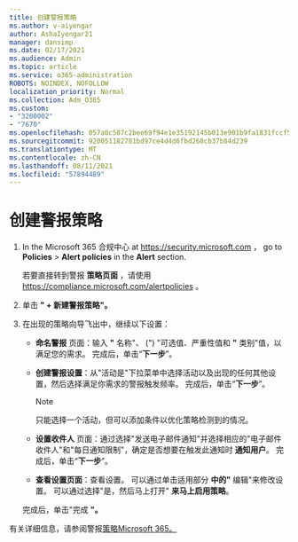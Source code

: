 ```yaml
---
title: 创建警报策略
ms.author: v-aiyengar
author: AshaIyengar21
manager: dansimp
ms.date: 02/17/2021
ms.audience: Admin
ms.topic: article
ms.service: o365-administration
ROBOTS: NOINDEX, NOFOLLOW
localization_priority: Normal
ms.collection: Adm_O365
ms.custom:
- "3200002"
- "7670"
ms.openlocfilehash: 057a0c587c2bee69f94e1e35192145b013e901b9fa1831fccf566e7e64de5261
ms.sourcegitcommit: 920051182781bd97ce4d4d6fbd268cb37b84d239
ms.translationtype: MT
ms.contentlocale: zh-CN
ms.lasthandoff: 08/11/2021
ms.locfileid: "57894489"
---
```

# <a name="create-an-alert-policy"></a>创建警报策略

1. In the Microsoft 365 合规中心 at <https://security.microsoft.com> ， go to **Policies** \> **Alert policies** in the **Alert** section.

   若要直接转到警报 **策略页面** ，请使用 <https://compliance.microsoft.com/alertpolicies> 。

2. 单击 **" + 新建警报策略"。**
3. 在出现的策略向导飞出中，继续以下设置：
   - **命名警报** 页面：输入 **"** 名称"、 (") "可选值、严重性值和 **"** 类别"值，以满足您的需求。 完成后，单击“**下一步**”。
   - **创建警报设置**：从"活动是"下拉菜单中选择活动以及出现的任何其他设置，然后选择满足你需求的警报触发频率。 完成后，单击“**下一步**”。

     > [!NOTE]
     > 只能选择一个活动，但可以添加条件以优化策略检测到的情况。

   - **设置收件人** 页面：通过选择"发送电子邮件通知"并选择相应的"电子邮件收件人"和"每日通知限制"，确定是否想要在触发此通知时 **通知用户**。 完成后，单击“**下一步**”。
   - **查看设置页面**：查看设置。 可以通过单击适用部分 **中的"** 编辑"来修改设置。 可以通过选择"是，然后马上打开" **来马上启用策略**。

   完成后，单击"完成 **"。**

有关详细信息，请参阅警报[策略Microsoft 365。](https://docs.microsoft.com/microsoft-365/compliance/alert-policies)
